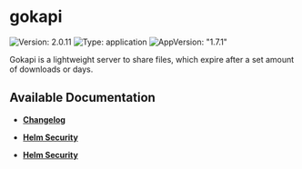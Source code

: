# gokapi

![Version: 2.0.11](https://img.shields.io/badge/Version-2.0.11-informational?style=flat-square) ![Type: application](https://img.shields.io/badge/Type-application-informational?style=flat-square) ![AppVersion: "1.7.1"](https://img.shields.io/badge/AppVersion-"1.7.1"-informational?style=flat-square)

Gokapi is a lightweight server to share files, which expire after a set amount of downloads or days.

## Available Documentation

- [**Changelog**](CHANGELOG)

- [**Helm Security**](container-security)

- [**Helm Security**](helm-security)

